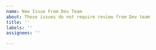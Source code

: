 ```yaml
---
name: New Issue From Dev Team
about: These issues do not require review from Dev team
title: ''
labels: ''
assignees: ''

---
```



